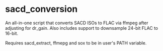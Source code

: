 # sacd_conversion
An all-in-one script that converts SACD ISOs to FLAC via ffmpeg after adjusting for dr_gain. Also includes support to downsample 24-bit FLAC to 16-bit.

Requires sacd_extract, ffmepg and sox to be in user's PATH variable.

